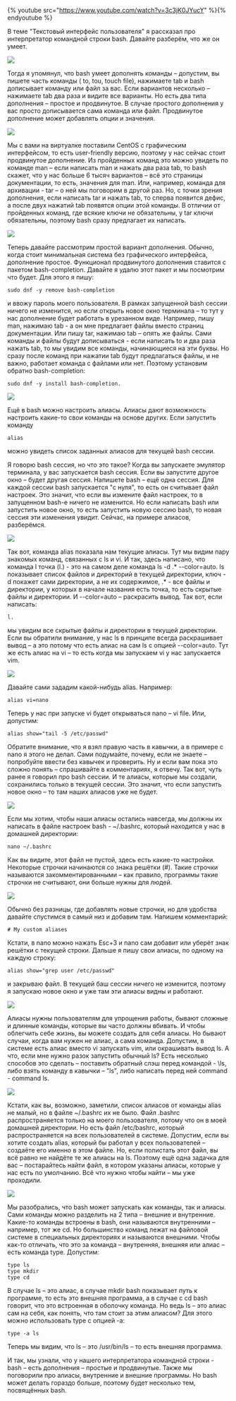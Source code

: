 {% youtube src="https://www.youtube.com/watch?v=3c3jK0JYucY" %}{% endyoutube %}

В теме "Текстовый интерфейс пользователя" я рассказал про интерпретатор командной строки bash. Давайте разберём, что же он умеет.

![](images/12/touch.png)

Тогда я упомянул, что bash умеет дополнять команды – допустим, вы пишете часть команды ( to, tou, touch file), нажимаете tab и bash дописывает команду или файл за вас. Если вариантов несколько – нажимаете tab два раза и видите все варианты. Но есть два типа дополнения – простое и продвинутое. В случае простого дополнения у вас просто дописывается сама команда или файл. Продвинутое дополнение может добавлять опции и значения.

![](images/12/mantar.png)

Мы с вами на виртуалке поставили CentOS с графическим интерфейсом, то есть user-friendly версию, поэтому у нас сейчас стоит продвинутое дополнение. Из пройденных команд это можно увидеть по команде man – если написать man и нажать два раза tab, то bash скажет, что у нас больше 6 тысяч вариантов – всё это страницы документации, то есть, значения для man. Или, например, команда для архивации - tar – о ней мы поговорим в другой раз. Но, с точки зрения дополнения, если написать tar и нажать tab, то сперва появится дефис, а после двух нажатий tab появятся опции этой команды. В отличии от пройденных команд, где всякие ключи не обязательны, у tar ключи обязательны, поэтому bash сразу предлагает их написать.

![](images/12/nobashcompletion.png)

Теперь давайте рассмотрим простой вариант дополнения. Обычно, когда стоит минимальная система без графического интерфейса, дополнение простое. Функционал продвинутого дополнения ставится с пакетом bash-completion. Давайте я удалю этот пакет и мы посмотрим что будет. Для этого я пишу:

```
sudo dnf -y remove bash-completion
```

и ввожу пароль моего пользователя. В рамках запущенной bash сессии ничего не изменится, но если открыть новое окно терминала – то тут у нас дополнение будет работать в урезанном виде. Например, пишу man, нажимаю tab -  а он мне предлагает файлы вместо страниц документации. Или пишу tar, нажимаю tab – опять же файлы. Сами команды и файлы будут дописываться - если написать to и два раза нажать tab, то мы увидим все команды, начинающиеся на эти буквы. Но сразу после команд при нажатии tab будут предлагаться файлы, и не важно, работает команда с файлами или нет. Поэтому установим обратно bash-completion:

```
sudo dnf -y install bash-completion.
```

![](images/12/alias.png)

Ещё в bash можно настроить алиасы. Алиасы дают возможность настроить какие-то свои команды на основе других. Если запустить команду

```
alias
```

можно увидеть список заданных алиасов для текущей bash сессии.

Я говорю bash сессия, но что это такое? Когда вы запускаете эмулятор терминала, у вас запускается bash сессия. Если вы запустите другое окно – будет другая сессия. Напишете bash – ещё одна сессия. Для каждой сессии bash запускается "с нуля", то есть он считывает файл настроек. Это значит, что если вы измените файл настроек, то в запущенном bash-е ничего не изменится. Но если написать bash или запустить новое окно, то есть запустить новую сессию bash, то новая сессия эти изменения увидит. Сейчас, на примере алиасов, разберёмся.

![](images/12/lsalias.png)

Так вот, команда alias показала нам текущие алиасы. Тут мы видим пару знакомых команд, связанных с ls и vi. И так, здесь написано, что команда l точка (l.) - это на самом деле команда ls -d .* --сolor=auto. ls показывает список файлов и директорий в текущей директории, ключ -d покажет сами директории, а не их содержимое, .* - все файлы и директории, у которых в начале названия есть точка, то есть скрытые файлы и директории. И --color=auto – раскрасить вывод. Так вот, если написать:

```
l.
```

мы увидим все скрытые файлы и директории в текущей директории. Если вы обратили внимание, у нас ls в принципе всегда раскрашивает вывод – а это потому что есть алиас на сам ls c опцией --color=auto. Тут же есть алиас на vi – то есть когда мы запускаем vi у нас запускается vim.

![](images/12/show.png)

Давайте сами зададим какой-нибудь alias. Например:

```
alias vi=nano
```

Теперь у нас при запуске vi будет открываться nano – vi file. Или, допустим:

```
alias show="tail -5 /etc/passwd"
```

Обратите внимание, что я взял правую часть в кавычки, а в примере с nano я этого не делал. Сами подумайте, почему, если не знаете – попробуйте ввести без кавычек и проверить. Ну и если вам пока это сложно понять – спрашивайте в комментариях, я отвечу. Так вот, чуть ранее я говорил про bash сессии. И те алиасы, которые мы создали, сохранились только в текущей сессии. Это значит, что если запустить новое окно – то там наших алиасов уже не будет.

![](images/12/bashrc.png)

Если мы хотим, чтобы наши алиасы остались навсегда, мы должны их написать в файле настроек bash - ~/.bashrc, который находится у нас в домашней директории:

```
nano ~/.bashrc
```

Как вы видите, этот файл не пустой, здесь есть какие-то настройки. Некоторые строчки начинаются со знака решётки (#). Такие строчки называются закомментированными – как правило, программы такие строчки не считывают, они больше нужны для людей.

![](images/12/showbashrc.png)

Обычно без разницы, где добавлять новые строчки, но для удобства давайте спустимся в самый низ и добавим там. Напишем комментарий:

```
# My custom aliases
```


Кстати, в nano можно нажать Esc+3 и nano сам добавит или уберёт знак решётки с текущей строки. Дальше я пишу свои алиасы, по одному на каждую строку:

```
alias show="grep user /etc/passwd"
```

и закрываю файл. В текущей баш сессии ничего не изменится, поэтому я запускаю новое окно и уже там эти алиасы видны и работают.

![](images/12/noalias.png)

Алиасы нужны пользователям для упрощения работы, бывают сложные и длинные команды, которые вы часто должны вбивать. И чтобы облегчить себе жизнь, вы можете создать для себя алиасы. Но бывают случаи, когда вам нужен не алиас, а сама команда. Допустим, в системе есть алиас вместо vi запускать vim, или окрашивать вывод ls. А что, если мне нужно разок запустить обычный ls? Есть несколько способов это сделать – поставить обратный слэш перед командой - \ls, либо взять команду в кавычки – "ls", либо написать перед ней command - command ls.

![](images/12/alias.png)

Кстати, как вы, возможно, заметили, список алиасов от команды alias не малый, но в файле ~/.bashrc их не было. Файл .bashrc  распространяется только на моего пользователя, потому что он в моей домашней директории. Но есть файл /etc/bashrc, который распространяется на всех пользователей в системе. Допустим, если вы хотите создать alias, который бы работал у всех пользователей – создаёте его именно в этом файле. Но, если полистать этот файл, вы всё равно не найдёте те же алиасы на ls. Поэтому ещё одна задачка для вас – постарайтесь найти файл, в котором указаны алиасы, которые у нас есть по умолчанию. Всё что нужно чтобы найти – мы уже проходили.

![](images/12/type.png)

Мы разобрались, что bash может запускать как команды, так и алиасы. Сами команды можно разделить на 2 типа – внешние и внутренние.  Какие-то команды встроены в bash, они называются внутренними – например, тот же cd. Но большинство команд лежат на файловой системе в специальных директориях и называются внешними. Чтобы как-то отличать, что это за команда – внутренняя, внешняя или алиас – есть команда type. Допустим:

```
type ls
type mkdir
type cd
```

В случае ls – это алиас, в случае mkdir bash показывает путь к программе, то есть это внешняя программа, а в случае с cd bash говорит, что это встроенная в оболочку команда. Но ведь ls – это алиас сам на себя, как понять, что там стоит за этим алиасом? Для этого можно использовать type с опцией -a:

```
type -a ls
```

Теперь мы видим, что ls – это /usr/bin/ls – то есть внешняя программа.

И так, мы узнали, что у нашего интерпретатора командной строки - bash – есть дополнения – простые и продвинутые. Также мы поговорили про алиасы, внутренние и внешние программы. Но bash может делать гораздо больше, поэтому будет несколько тем, посвящённых bash.
